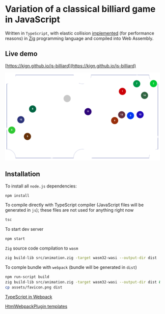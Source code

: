 # Variation of a classical billiard game in JavaScript

Written in `TypeScript`, with elastic collision [implemented](https://github.com/kign/js-billiard/blob/master/src/animation.zig) (for performance reasons) in [Zig](https://ziglang.org/) programming language
and compiled into Web Assembly.

## Live demo

[https://kign.github.io/js-billiard](https://kign.github.io/js-billiard)

![Game Screenshot](https://github.com/kign/js-billiard/blob/master/assets/js-billiard.png?raw=true "Game Screenshot" )


## Installation

To install all `node.js` dependencies:

```bash
npm install
```

To compile directly with TypeScript compiler (JavaScript files will be generated in `js`);
these files are not used for anything right now

```bash
tsc
```

To start dev server

```bash
npm start
```

`Zig` source code compilation to `wasm`

```bash
zig build-lib src/animation.zig -target wasm32-wasi --output-dir dist
```

To comple bundle with `webpack` (bundle will be generated in `dist`)

```bash
npm run-script build
zig build-lib src/animation.zig -target wasm32-wasi --output-dir dist && rm dist/*.o && chmod a-x dist/*
cp assets/favicon.png dist
```


[TypeScript in Webpack](https://webpack.js.org/guides/typescript/)

[HtmlWebpackPlugin templates](https://github.com/jantimon/html-webpack-plugin#writing-your-own-templates)
